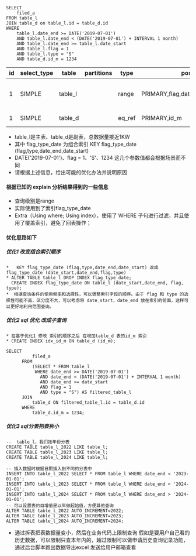 ```
SELECT 
    filed_a
FROM table_l 
JOIN table_d on table_l.id = table_d.id
WHERE
    table_l.date_end >= DATE('2019-07-01')
    AND table_l.date_end < (DATE('2019-07-01') + INTERVAL 1 month)
    AND table_l.date_end >= table_l.date_start
    AND table_l.flag = 1
    AND table_l.type = "S"
    AND table_d.id_m = 1234
```

| id  | select_type | table   | partitions | type   | possible_keys                             | key            | key_len | ref        | rows  | filtered | Extra                    |
| --- | ----------- | ------- | ---------- | ------ | ----------------------------------------- | -------------- | ------- | ---------- | ----- | -------- | ------------------------ |
| 1   | SIMPLE      | table_l |            | range  | PRIMARY,flag,date_end,type,flag_type_date | flag_type_date | 40      |            | 61708 | 33.33    | Using where; Using index |
| 1   | SIMPLE      | table_d |            | eq_ref | PRIMARY,id_m                              | PRIMARY        | 4       | table_l.id | 1     | 5.00     | Using where              |

- table_l是主表、table_d是副表，总数据量接近1KW
- 其中 flag_type_date 为组合索引  KEY flag_type_date (flag,type,date_end,date_start)
- DATE('2019-07-01')、flag = 1、'S'、1234 这几个参数值都会根据场景而不同
- 请根据上述信息，给出可能的优化办法并说明原因 

#### 根据已知的 explain 分析结果得到的一些信息
  * 查询级别是range 
  * 实际使用到了索引flag_type_date
  * Extra（Using where; Using index），使用了 WHERE 子句进行过滤，并且使用了覆盖索引，避免了回表操作；
#### 优化思路如下
##### 优化1 改变组合索引顺序 
    *   KEY flag_type_date (flag,type,date_end,date_start) 改成 flag_type_date (date_start,date_end,flag,type)
    * ALTER TABLE table_l DROP INDEX flag_type_date;
      CREATE INDEX flag_type_date ON table_l (date_start,date_end, flag, type);
    *  根据查询条件的使用频率和选择性，可以调整索引字段的顺序。由于 flag 和 type 的选择性可能不高，区分度不大，可以考虑将 date_start，date_end 放在索引的前面，这样可以更好地利用范围查询。
#####  优化2 sql 优化 改成子查询
    * 在基于优化1 修改 索引的顺序之后 在增加table_d 表的id_m 索引 
    * CREATE INDEX idx_id_m ON table_d (id_m);
```
SELECT 
          filed_a
      FROM 
          (SELECT * FROM table_l 
           WHERE date_end >= DATE('2019-07-01')
             AND date_end < (DATE('2019-07-01') + INTERVAL 1 month)
             AND date_end >= date_start
             AND flag = 1
             AND type = "S") AS filtered_table_l
      JOIN 
          table_d ON filtered_table_l.id = table_d.id
      WHERE 
          table_d.id_m = 1234;
```
#####  优化3  sql分表把表拆小
```mysql
--  table_l，我们按年份分表
CREATE TABLE table_l_2022 LIKE table_l;
CREATE TABLE table_l_2023 LIKE table_l;
CREATE TABLE table_l_2024 LIKE table_l;

-- 插入数据时根据日期插入到不同的分表中
INSERT INTO table_l_2022 SELECT * FROM table_l WHERE date_end < '2023-01-01';
INSERT INTO table_l_2023 SELECT * FROM table_l WHERE date_end < '2024-01-01';
INSERT INTO table_l_2024 SELECT * FROM table_l WHERE date_end > '2024-01-01';
-- 可以设置表的自增值是以年做起始值，方便其他查询
ALTER TABLE table_l_2022 AUTO_INCREMENT=2022;
ALTER TABLE table_l_2023 AUTO_INCREMENT=2023;
ALTER TABLE table_l_2024 AUTO_INCREMENT=2024;
```
* 通过拆表把表数据量变小，然后在业务代码上限制查询
假如是要用户自己看的历史数据，可以限制只查本年内的，超过限制可以做申请历史查询记录功能，通过后台脚本跑出数据导出excel 发送给用户邮箱查看
